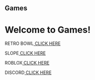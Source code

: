## Games
# Welcome to Games!

<p>RETRO BOWL<a href="https://andysproxies.github.io/RetroBowl" target="_blank"> CLICK HERE</a></p>

<p>SLOPE<a href="https://andysproxies.github.io/Games" target="_blank"> CLICK HERE</a></p>

<p>ROBLOX<a href="https://andysproxies.github.io/Games" target="_blank"> CLICK HERE</a></p>

<p>DISCORD<a href="https://andysproxies.github.io/Games" target="_blank"> CLICK HERE</a></p>


